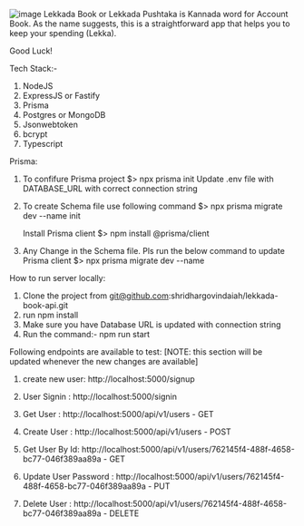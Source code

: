 ![image](https://github.com/shridhargovindaiah/lekkada-book-api/assets/20173538/22a9b69a-c7ab-41c4-9ffd-df305a7b21e0)
Lekkada Book or Lekkada Pushtaka is Kannada word for Account Book.
As the name suggests, this is a straightforward app that helps you to keep your spending (Lekka).

Good Luck!

Tech Stack:-
1. NodeJS
2. ExpressJS or Fastify
3. Prisma
4. Postgres or MongoDB
5. Jsonwebtoken
6. bcrypt
7. Typescript

Prisma:
1. To confifure Prisma project
    $> npx prisma init
    Update .env file with DATABASE_URL with correct connection string

2. To create Schema file use following command
    $> npx prisma migrate dev --name init

    Install Prisma client
    $> npm install @prisma/client

3. Any Change in the Schema file. Pls run the below command to update Prisma client
    $> npx prisma migrate dev --name <new-name>

How to run server locally:

1. Clone the project from  git@github.com:shridhargovindaiah/lekkada-book-api.git
2. run npm install
3. Make sure you have Database URL is updated with connection string
4. Run the command:- npm run start

Following endpoints are available to test: [NOTE: this section will be updated whenever the new changes are available]

1. create new user: http://localhost:5000/signup
2. User Signin : http://localhost:5000/signin

3. Get User : http://localhost:5000/api/v1/users - GET
4. Create User : http://localhost:5000/api/v1/users - POST
5. Get User By Id: http://localhost:5000/api/v1/users/762145f4-488f-4658-bc77-046f389aa89a - GET
6. Update User Password : http://localhost:5000/api/v1/users/762145f4-488f-4658-bc77-046f389aa89a - PUT
7. Delete User : http://localhost:5000/api/v1/users/762145f4-488f-4658-bc77-046f389aa89a - DELETE

